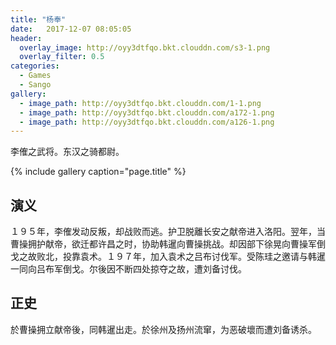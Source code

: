 ```yaml
---
title: "杨奉"
date:   2017-12-07 08:05:05
header:
  overlay_image: http://oyy3dtfqo.bkt.clouddn.com/s3-1.png
  overlay_filter: 0.5
categories:
  - Games
  - Sango
gallery:
  - image_path: http://oyy3dtfqo.bkt.clouddn.com/1-1.png
  - image_path: http://oyy3dtfqo.bkt.clouddn.com/a172-1.png
  - image_path: http://oyy3dtfqo.bkt.clouddn.com/a126-1.png
---
```


李傕之武将。东汉之骑都尉。

{% include gallery caption="page.title" %}

## 演义

１９５年，李傕发动反叛，却战败而逃。护卫脱離长安之献帝进入洛阳。翌年，当曹操拥护献帝，欲迁都许昌之时，协助韩暹向曹操挑战。却因部下徐晃向曹操军倒戈之故败北，投靠袁术。１９７年，加入袁术之吕布讨伐军。受陈珪之邀请与韩暹一同向吕布军倒戈。尔後因不断四处掠夺之故，遭刘备讨伐。

## 正史

於曹操拥立献帝後，同韩暹出走。於徐州及扬州流窜，为恶破壞而遭刘备诱杀。